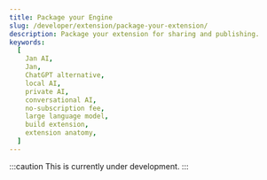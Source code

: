 ```yaml
---
title: Package your Engine
slug: /developer/extension/package-your-extension/
description: Package your extension for sharing and publishing.
keywords:
  [
    Jan AI,
    Jan,
    ChatGPT alternative,
    local AI,
    private AI,
    conversational AI,
    no-subscription fee,
    large language model,
    build extension,
    extension anatomy,
  ]
---
```


:::caution
This is currently under development.
:::
